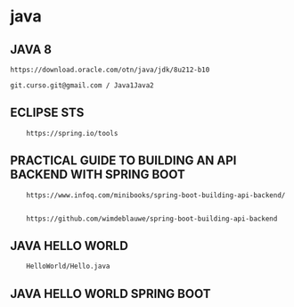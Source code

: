 # java

JAVA 8
------

	https://download.oracle.com/otn/java/jdk/8u212-b10

	git.curso.git@gmail.com / Java1Java2


ECLIPSE STS
-----------

		https://spring.io/tools

	

PRACTICAL GUIDE TO BUILDING AN API BACKEND WITH SPRING BOOT
-----------------------------------------------------------

		https://www.infoq.com/minibooks/spring-boot-building-api-backend/


		https://github.com/wimdeblauwe/spring-boot-building-api-backend



JAVA HELLO WORLD
----------------

		HelloWorld/Hello.java



JAVA HELLO WORLD SPRING BOOT
----------------------------

